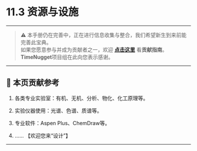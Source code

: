 # 11.3 资源与设施

---

> ⚠️ 本手册仍在完善中，正在进行信息收集与整合，我们希望新生到来前能完善此宝典。  
> 如果您愿意参与并成为贡献者之一，欢迎 **[点击这里](/CONTRIBUTING)** 看**贡献指南**。  
> **TimeNugget**项目组在此向您表示感谢。  

---

## 📌 本页贡献参考

1. 各类专业实验室：有机、无机、分析、物化、化工原理等。

2. 实验仪器使用：光谱、色谱、质谱等。

3. 专业软件：Aspen Plus、ChemDraw等。

4. ……  【欢迎您来“设计”】

---

